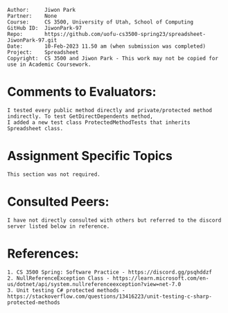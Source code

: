 ﻿
```
Author:     Jiwon Park
Partner:    None
Course:     CS 3500, University of Utah, School of Computing
GitHub ID:  JiwonPark-97
Repo:       https://github.com/uofu-cs3500-spring23/spreadsheet-JiwonPark-97.git
Date:       10-Feb-2023 11.50 am (when submission was completed) 
Project:    Spreadsheet
Copyright:  CS 3500 and Jiwon Park - This work may not be copied for use in Academic Coursework.
```

# Comments to Evaluators:

    I tested every public method directly and private/protected method indirectly. To test GetDirectDependents method,
    I added a new test class ProtectedMethodTests that inherits Spreadsheet class.

# Assignment Specific Topics

    This section was not required.

# Consulted Peers:

    I have not directly consulted with others but referred to the discord server listed below in reference.

# References:

    1. CS 3500 Spring: Software Practice - https://discord.gg/psqhddzf
    2. NullReferenceException Class - https://learn.microsoft.com/en-us/dotnet/api/system.nullreferenceexception?view=net-7.0
    3. Unit testing C# protected methods - https://stackoverflow.com/questions/13416223/unit-testing-c-sharp-protected-methods

